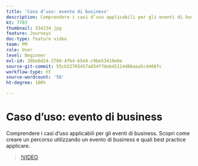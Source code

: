 ```yaml
---
title: 'Caso d’uso: evento di business'
description: Comprendere i casi d’uso applicabili per gli eventi di business. Scopri come creare un percorso utilizzando un evento di business e quali best practice applicare.
kt: 7703
thumbnail: 334234.jpg
feature: Journeys
doc-type: feature video
team: PM
role: User
level: Beginner
exl-id: 38be6d24-2760-4fb4-b5d4-c9be53419e6e
source-git-commit: 55cb22765457ad34f7deb45114d06aaa5c4466fc
workflow-type: ht
source-wordcount: '56'
ht-degree: 100%

---
```


# Caso d’uso: evento di business

Comprendere i casi d’uso applicabili per gli eventi di business. Scopri come creare un percorso utilizzando un evento di business e quali best practice applicare.

>[!VIDEO](https://video.tv.adobe.com/v/334234?quality=12)
